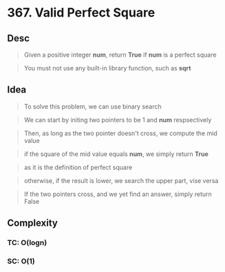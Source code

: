 # 367. Valid Perfect Square

## Desc

> Given a positive integer **num**, return **True** if **num** is a perfect square

> You must not use any built-in library function, such as **sqrt**

## Idea

> To solve this problem, we can use binary search

> We can start by initing two pointers to be 1 and **num** respsectively

> Then, as long as the two pointer doesn't cross, we compute the mid value

> if the square of the mid value equals **num**, we simply return **True**

> as it is the definition of perfect square

> otherwise, if the result is lower, we search the upper part, vise versa

> If the two pointers cross, and we yet find an answer, simply return False

## Complexity

### TC: O(logn)

### SC: O(1)